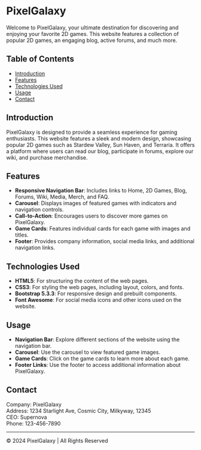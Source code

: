 # PixelGalaxy

Welcome to PixelGalaxy, your ultimate destination for discovering and enjoying your favorite 2D games. This website features a collection of popular 2D games, an engaging blog, active forums, and much more.

## Table of Contents

- [Introduction](#introduction)
- [Features](#features)
- [Technologies Used](#technologies-used)
- [Usage](#usage)
- [Contact](#contact)

## Introduction

PixelGalaxy is designed to provide a seamless experience for gaming enthusiasts. This website features a sleek and modern design, showcasing popular 2D games such as Stardew Valley, Sun Haven, and Terraria. It offers a platform where users can read our blog, participate in forums, explore our wiki, and purchase merchandise.

## Features

- **Responsive Navigation Bar**: Includes links to Home, 2D Games, Blog, Forums, Wiki, Media, Merch, and FAQ.
- **Carousel**: Displays images of featured games with indicators and navigation controls.
- **Call-to-Action**: Encourages users to discover more games on PixelGalaxy.
- **Game Cards**: Features individual cards for each game with images and titles.
- **Footer**: Provides company information, social media links, and additional navigation links.

## Technologies Used

- **HTML5**: For structuring the content of the web pages.
- **CSS3**: For styling the web pages, including layout, colors, and fonts.
- **Bootstrap 5.3.3**: For responsive design and prebuilt components.
- **Font Awesome**: For social media icons and other icons used on the website.

## Usage

- **Navigation Bar**: Explore different sections of the website using the navigation bar.
- **Carousel**: Use the carousel to view featured game images.
- **Game Cards**: Click on the game cards to learn more about each game.
- **Footer Links**: Use the footer to access additional information about PixelGalaxy.

## Contact

Company: PixelGalaxy  
Address: 1234 Starlight Ave, Cosmic City, Milkyway, 12345  
CEO: Supernova  
Phone: 123-456-7890

---

© 2024 PixelGalaxy | All Rights Reserved
